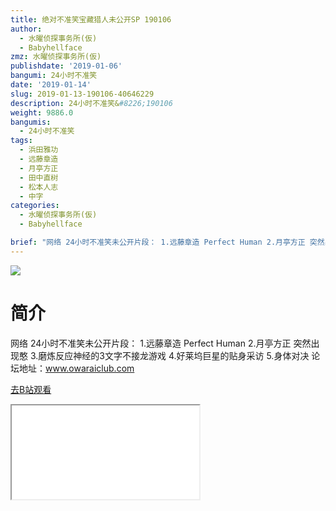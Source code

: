```yaml
---
title: 绝对不准笑宝藏猎人未公开SP 190106
author:
  - 水曜侦探事务所(仮)
  - Babyhellface
zmz: 水曜侦探事务所(仮)
publishdate: '2019-01-06'
bangumi: 24小时不准笑
date: '2019-01-14'
slug: 2019-01-13-190106-40646229
description: 24小时不准笑&#8226;190106
weight: 9886.0
bangumis:
  - 24小时不准笑
tags:
  - 浜田雅功
  - 远藤章造
  - 月亭方正
  - 田中直树
  - 松本人志
  - 中字
categories:
  - 水曜侦探事务所(仮)
  - Babyhellface

brief: "网络 24小时不准笑未公开片段： 1.远藤章造 Perfect Human 2.月亭方正 突然出现憨 3.磨炼反应神经的3文字不接龙游戏 4.好莱坞巨星的贴身采访 5.身体对决 论坛地址：www.owaraiclub.com"
---
```

![](https://i.imgur.com/DiUhd6b.jpg)
# 简介  
网络
24小时不准笑未公开片段：
1.远藤章造 Perfect Human 
2.月亭方正 突然出现憨 
3.磨炼反应神经的3文字不接龙游戏 
4.好莱坞巨星的贴身采访 
5.身体对决
论坛地址：www.owaraiclub.com  

[去B站观看](https://www.bilibili.com/video/av40646229/)
<div class ="resp-container"><iframe class="testiframe" src="//player.bilibili.com/player.html?aid=40646229"", scrolling="no", allowfullscreen="true" > </iframe></div> 
